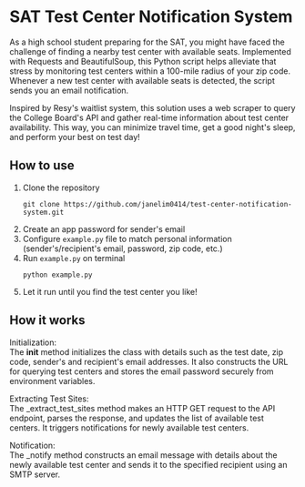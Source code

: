 # SAT Test Center Notification System

As a high school student preparing for the SAT, you might have faced the challenge of finding a nearby test center with available seats. Implemented with Requests and BeautifulSoup, this Python script helps alleviate that stress by monitoring test centers within a 100-mile radius of your zip code. Whenever a new test center with available seats is detected, the script sends you an email notification.

Inspired by Resy's waitlist system, this solution uses a web scraper to query the College Board's API and gather real-time information about test center availability. This way, you can minimize travel time, get a good night's sleep, and perform your best on test day!

## How to use
1. Clone the repository 
   ```
   git clone https://github.com/janelim0414/test-center-notification-system.git
   ```
2. Create an app password for sender's email
3. Configure ```example.py``` file to match personal information (sender's/recipient's email, password, zip code, etc.)
4. Run ```example.py``` on terminal
   ```
   python example.py
   ```
5. Let it run until you find the test center you like!

## How it works

Initialization: \
The __init__ method initializes the class with details such as the test date, zip code, sender's and recipient's email addresses. It also constructs the URL for querying test centers and stores the email password securely from environment variables.

Extracting Test Sites: \
The _extract_test_sites method makes an HTTP GET request to the API endpoint, parses the response, and updates the list of available test centers. It triggers notifications for newly available test centers.

Notification: \
The _notify method constructs an email message with details about the newly available test center and sends it to the specified recipient using an SMTP server.
